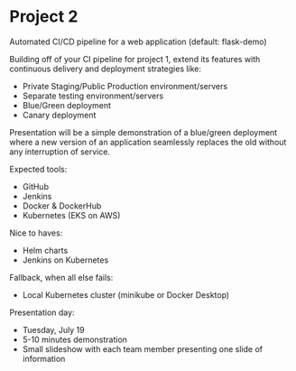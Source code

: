 # Project 2
Automated CI/CD pipeline for a web application (default: flask-demo)

Building off of your CI pipeline for project 1, extend its features with continuous delivery and deployment strategies like:
- Private Staging/Public Production environment/servers
- Separate testing environment/servers
- Blue/Green deployment
- Canary deployment

Presentation will be a simple demonstration of a blue/green deployment where a new version of an application seamlessly replaces the old without any interruption of service.

Expected tools:
- GitHub
- Jenkins
- Docker & DockerHub
- Kubernetes (EKS on AWS)

Nice to haves:
- Helm charts
- Jenkins on Kubernetes

Fallback, when all else fails:
- Local Kubernetes cluster (minikube or Docker Desktop)

Presentation day: 
- Tuesday, July 19
- 5-10 minutes demonstration
- Small slideshow with each team member presenting one slide of information
